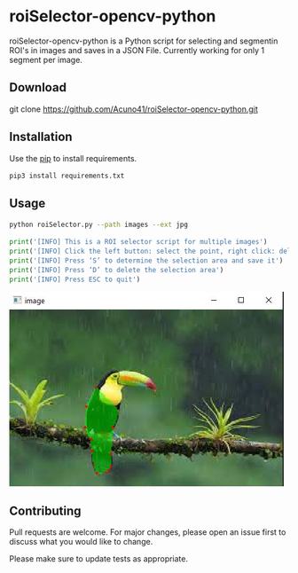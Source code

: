 # roiSelector-opencv-python

roiSelector-opencv-python is a Python script for selecting and segmentin ROI's in images and saves in a JSON File.
Currently working for only 1 segment per image.

## Download 

git clone https://github.com/Acuno41/roiSelector-opencv-python.git

## Installation

Use the [pip](https://pip.pypa.io/en/stable/) to install requirements.

```bash
pip3 install requirements.txt
```

## Usage

```bash
python roiSelector.py --path images --ext jpg
```

```python
print('[INFO] This is a ROI selector script for multiple images')
print('[INFO] Click the left button: select the point, right click: delete the last selected point')
print('[INFO] Press ‘S’ to determine the selection area and save it')
print('[INFO] Press ‘D’ to delete the selection area')
print('[INFO] Press ESC to quit')
```
![Alt text](https://github.com/Acuno41/roiSelector-opencv-python/blob/main/sources/selecting.jpg?raw=true "Optional Title")


## Contributing
Pull requests are welcome. For major changes, please open an issue first to discuss what you would like to change.

Please make sure to update tests as appropriate.
